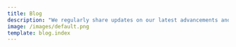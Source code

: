```yaml
---
title: Blog
description: "We regularly share updates on our latest advancements and work-related news"
image: /images/default.png
template: blog.index
---
```

